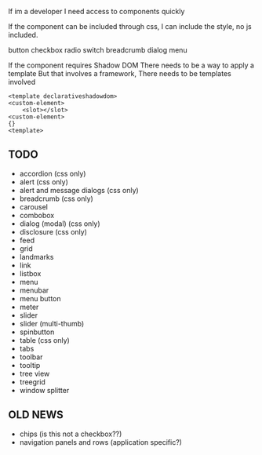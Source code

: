 If im a developer I need access to components quickly

If the component can be included through css,
I can include the style, no js included.

button
checkbox
radio
switch
breadcrumb
dialog
menu


If the component requires Shadow DOM
There needs to be a way to apply a template
But that involves a framework, There needs to be
templates involved

```hmtl
<template declarativeshadowdom>
<custom-element>
	<slot></slot>
<custom-element>
{}
<template>
```

## TODO

* accordion (css only)
* alert (css only)
* alert and message dialogs (css only)
* breadcrumb (css only)
* carousel
* combobox
* dialog (modal) (css only)
* disclosure (css only)
* feed
* grid
* landmarks
* link
* listbox
* menu
* menubar
* menu button
* meter
* slider
* slider (multi-thumb)
* spinbutton
* table (css only)
* tabs
* toolbar
* tooltip
* tree view
* treegrid
* window splitter

## OLD NEWS

* chips (is this not a checkbox??)
* navigation panels and rows (application specific?)
